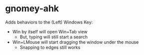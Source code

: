 # gnomey-ahk

Adds behaviors to the (Left) Windows Key:
- Win by itself will open Win+Tab view
  - But, typing will still start a search
- Win+LMouse will start dragging the window under the mouse
  - Snapping to edges still works


